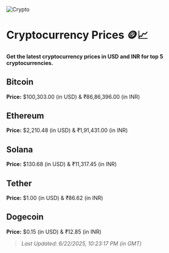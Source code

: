 
![Crypto](https://www.techguide.com.au/wp-content/uploads/2020/11/crypto3.jpeg)

# Cryptocurrency Prices 🪙📈

#### Get the latest cryptocurrency prices in USD and INR for top 5 cryptocurrencies.

## Bitcoin

**Price:** $100,303.00 (in USD) & ₹86,86,396.00 (in INR)

## Ethereum

**Price:** $2,210.48 (in USD) & ₹1,91,431.00 (in INR)

## Solana

**Price:** $130.68 (in USD) & ₹11,317.45 (in INR)

## Tether

**Price:** $1.00 (in USD) & ₹86.62 (in INR)

## Dogecoin

**Price:** $0.15 (in USD) & ₹12.85 (in INR)

> _Last Updated: 6/22/2025, 10:23:17 PM (in GMT)_
